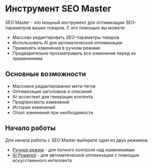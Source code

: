 # Инструмент SEO Master

SEO Master - это мощный инструмент для оптимизации SEO-параметров ваших товаров. С его помощью вы можете:

- Массово редактировать SEO-параметры товаров
- Использовать AI для автоматической оптимизации
- Применять изменения в ручном режиме
- Предварительно просматривать все изменения перед их применением

## Основные возможности

- Массовое редактирование мета-тегов
- Оптимизация заголовков и описаний
- AI-ассистент для генерации контента
- Предпросмотр изменений
- История изменений
- Откат изменений при необходимости

## Начало работы

Для начала работы с SEO Master выберите один из двух режимов:
- [Ручной режим](manually.md) - для полного контроля над изменениями
- [AI Powered](ai-powered.md) - для автоматической оптимизации с помощью искусственного интеллекта

